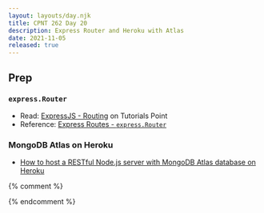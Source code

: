 ```yaml
---
layout: layouts/day.njk
title: CPNT 262 Day 20
description: Express Router and Heroku with Atlas
date: 2021-11-05
released: true
---
```


## Prep
### `express.Router`
- Read: [ExpressJS - Routing](https://www.tutorialspoint.com/expressjs/expressjs_routing.htm) on Tutorials Point
- Reference: [Express Routes - `express.Router`](https://expressjs.com/en/guide/routing.html#express-router)

### MongoDB Atlas on Heroku
- [How to host a RESTful Node.js server with MongoDB Atlas database on Heroku](https://dev.to/cpclark360/how-to-host-a-restful-node-js-server-with-mongodb-atlas-database-on-heroku-1opl)

{% comment %}

{% endcomment %}